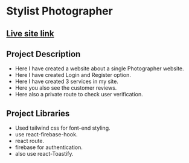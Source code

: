 # Stylist Photographer
## [Live site link]()
[]()
## Project Description
* Here I have created a website about a single Photographer website.
* Here I have created Login and Register option.
* Here I have created 3 services in my site.
* Here you also see the customer reviews.
* Here also a private route to check user verification.
## Project Libraries
* Used tailwind css for font-end styling.
* use react-firebase-hook. 
* react route.
* firebase for authentication.
* also use  react-Toastify. 

